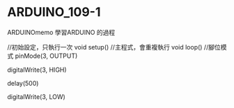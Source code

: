 # ARDUINO_109-1
ARDUINOmemo
學習ARDUINO 的過程

//初始設定，只執行一次
void setup()
//主程式，會重複執行
void loop()
//腳位模式
pinMode(3, OUTPUT)

digitalWrite(3, HIGH)

delay(500)

digitalWrite(3, LOW)
      
